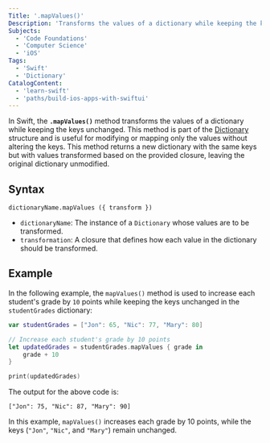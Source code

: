 ```yaml
---
Title: '.mapValues()'
Description: 'Transforms the values of a dictionary while keeping the keys unchanged.'
Subjects:
  - 'Code Foundations'
  - 'Computer Science'
  - 'iOS'
Tags:
  - 'Swift'
  - 'Dictionary'
CatalogContent:
  - 'learn-swift'
  - 'paths/build-ios-apps-with-swiftui'
---
```


In Swift, the **`.mapValues()`** method transforms the values of a dictionary while keeping the keys unchanged. This method is part of the [Dictionary](https://www.codecademy.com/resources/docs/swift/dictionaries) structure and is useful for modifying or mapping only the values without altering the keys.  This method returns a new dictionary with the same keys but with values transformed based on the provided closure, leaving the original dictionary unmodified.

## Syntax

```pseudo
dictionaryName.mapValues ({ transform })
```

- `dictionaryName`: The instance of a `Dictionary` whose values are to be transformed.
- `transformation`: A closure that defines how each value in the dictionary should be transformed.

## Example

In the following example, the `mapValues()` method is used to increase each student's grade by `10` points while keeping the keys unchanged in the `studentGrades` dictionary:

```swift
var studentGrades = ["Jon": 65, "Nic": 77, "Mary": 80]

// Increase each student's grade by 10 points
let updatedGrades = studentGrades.mapValues { grade in
    grade + 10
}

print(updatedGrades)
```

The output for the above code is:

```shell
["Jon": 75, "Nic": 87, "Mary": 90]
```

In this example, `mapValues()` increases each grade by 10 points, while the keys (`"Jon"`, `"Nic"`, and `"Mary"`) remain unchanged.
